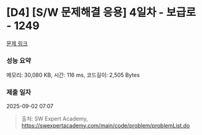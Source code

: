 # [D4] [S/W 문제해결 응용] 4일차 - 보급로 - 1249 

[문제 링크](https://swexpertacademy.com/main/code/problem/problemDetail.do?contestProbId=AV15QRX6APsCFAYD) 

### 성능 요약

메모리: 30,080 KB, 시간: 116 ms, 코드길이: 2,505 Bytes

### 제출 일자

2025-09-02 07:07



> 출처: SW Expert Academy, https://swexpertacademy.com/main/code/problem/problemList.do